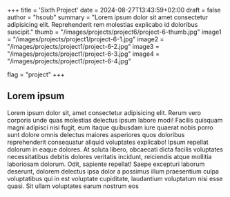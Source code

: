 +++
title = 'Sixth Project'
date = 2024-08-27T13:43:59+02:00
draft = false
author = "hsoub"
summary = "Lorem ipsum dolor sit amet consectetur adipisicing elit. Reprehenderit rem molestias explicabo id doloribus suscipit."
thumb = "/images/projects/project6/project-6-thumb.jpg"
image1 =  "/images/projects/project1/project-6-1.jpg"
image2 =  "/images/projects/project1/project-6-2.jpg"
image3 =  "/images/projects/project1/project-6-3.jpg"
image4 =  "/images/projects/project1/project-6-4.jpg"

flag = "project"
+++

## Lorem ipsum

Lorem ipsum dolor sit, amet consectetur adipisicing elit. Rerum vero corporis unde quas molestias delectus ipsum labore modi! Facilis quisquam magni adipisci nisi fugit, eum itaque quibusdam iure quaerat nobis porro sunt dolore omnis delectus maiores asperiores quos doloribus reprehenderit consequatur aliquid voluptates explicabo! Ipsum repellat dolorum in eaque dolores. At soluta libero, obcaecati dicta facilis voluptates necessitatibus debitis dolores veritatis incidunt, reiciendis atque mollitia laboriosam dolorum. Odit, sapiente repellat! Saepe excepturi laborum deserunt, dolorem delectus ipsa dolor a possimus illum praesentium culpa voluptatibus qui in est voluptate cupiditate, laudantium voluptatum nisi esse quasi. Sit ullam voluptates earum nostrum eos
